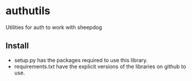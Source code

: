 # authutils
Utilities for auth to work with sheepdog

Install
---

- setup.py has the packages required to use this library.
- requirements.txt have the explicit versions of the libraries on github to use.
